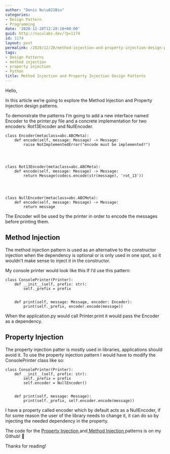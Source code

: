 ```yaml
---
author: "Denis Nu\u021Biu"
categories:
- Design Pattern
- Programming
date: '2020-12-28T12:28:10+00:00'
guid: http://nuculabs.dev/?p=1174
id: 1174
layout: post
permalink: /2020/12/28/method-injection-and-property-injection-design-patterns/
tags:
- Design Patterns
- method injection
- property injection
- Python
title: Method Injection and Property Injection Design Patterns
---
```

Hello,


In this article we’re going to explore the Method Injection and Property Injection design patterns.


To demonstrate the patterns I’m going to add a new interface named Encoder to the printer.py file and a concrete implementation for two encoders: Rot13Encoder and NullEncoder.


```
class Encoder(metaclass=abc.ABCMeta):
    def encode(self, message: Message) -> Message:
        raise NotImplementedError("encode must be implemented!")




class Rot13Encoder(metaclass=abc.ABCMeta):
    def encode(self, message: Message) -> Message:
        return Message(codecs.encode(str(message), 'rot_13'))




class NullEncoder(metaclass=abc.ABCMeta):
    def encode(self, message: Message) -> Message:
        return message
```


The Encoder will be used by the printer in order to encode the messages before printing them.


## Method Injection


The method injection pattern is used as an alternative to the constructor injection when the dependency is optional or is only used in one spot, so it wouldn’t make sense to inject it in the constructor.


My console printer would look like this If I’d use this pattern:


```
class ConsolePrinter(Printer):
    def __init__(self, prefix: str):
        self._prefix = prefix


    def print(self, message: Message, encoder: Encoder):
        print(self._prefix, encoder.encode(message))
```


When the application.py would call Printer.print it would pass the Encoder as a dependency.


## Property Injection


The property injection patter is mostly used in libraries, applications should avoid it. To use the property injection pattern I would have to modify the ConsolePrinter class like so:


```
class ConsolePrinter(Printer):
    def __init__(self, prefix: str):
        self._prefix = prefix
        self.encoder = NullEncoder()


    def print(self, message: Message):
        print(self._prefix, self.encoder.encode(message))
```


I have a property called encoder which by default acts as a NullEncoder, if for some reason the user of the library needs to change it, it can do so by injecting the needed dependency in the property.


The code for the [Property Injection ](https://github.com/dnutiu/NucuLabs-code/tree/master/python-property-injection-design-pattern)and[ Method Injection ](https://github.com/dnutiu/NucuLabs-code/tree/master/python-method-injection-design-pattern)patterns is on my Github! 🙂


Thanks for reading!